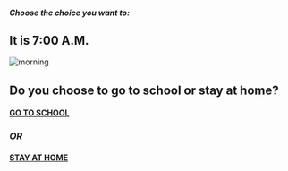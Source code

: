 ##### Choose the choice you want to:

## It is 7:00 A.M.
![morning](https://williampeynsaert.files.wordpress.com/2017/10/img_0532.jpg?w=2592&h=1936)
## Do you choose to go to school or stay at home?

#### [GO TO SCHOOL](school.md)

### _OR_

#### [STAY AT HOME](stayhome.md)